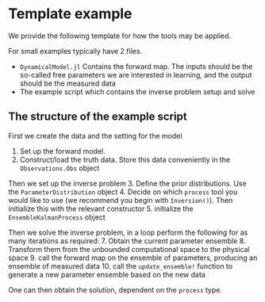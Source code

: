 # Template example

We provide the following template for how the tools may be applied.

For small examples typically have 2 files.

- `DynamicalModel.jl` Contains the forward map. The inputs should be the so-called free parameters we are interested in learning, and the output should be the measured data
- The example script which contains the inverse problem setup and solve

## The structure of the example script
First we create the data and the setting for the model
1. Set up the forward model.
2. Construct/load the truth data. Store this data conveniently in the `Observations.Obs` object

Then we set up the inverse problem
3. Define the prior distributions. Use the `ParameterDistribution` object
4. Decide on which `process` tool you would like to use (we recommend you begin with `Inversion()`). Then initialize this with the relevant constructor
5. initialize the `EnsembleKalmanProcess` object

Then we solve the inverse problem, in a loop perform the following for as many iterations as required:
7. Obtain the current parameter ensemble
8. Transform them from the unbounded computational space to the physical space
9. call the forward map on the ensemble of parameters, producing an ensemble of measured data
10. call the `update_ensemble!` function to generate a new parameter ensemble based on the new data

One can then obtain the solution, dependent on the `process` type.
